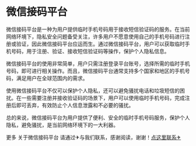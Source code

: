 # 微信接码平台

微信接码平台是一种为用户提供临时手机号码用于接收短信验证码的服务。在当前网络环境下，隐私安全问题备受关注，许多用户不愿意使用自己的手机号码进行注册或验证，因此微信接码平台应运而生。通过微信接码平台，用户可以获取临时手机号码，用于注册、验证、接收短信验证码等操作，保护个人隐私信息。

微信接码平台的使用非常简单，用户只需注册登录平台账号，选择所需的临时手机号码，即可进行相关操作。而且，微信接码平台通常支持多个国家和地区的手机号码，满足用户在全球范围内的需求。

使用微信接码平台不仅可以保护个人隐私，还可以避免骚扰电话和垃圾短信的困扰。在一些需要注册并接收验证码的场景下，用户可以使用临时手机号码，完成注册后即可丢弃，有效防止个人信息泄露和不必要的骚扰。

总的来说，微信接码平台为用户提供了便利、安全的临时手机号码服务，保护个人隐私，避免骚扰，是当前网络环境下的一大利器。

更多 关于微信接码平台 请通过✈与我们联系，感谢阅读，谢谢！[点这里联系✈](https://ads.k02.cc)